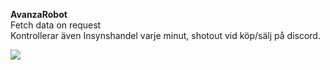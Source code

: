 <strong>AvanzaRobot</strong> <br>
Fetch data on request <br>
Kontrollerar även Insynshandel varje minut, shotout vid köp/sälj på discord.

[![](https://i.ibb.co/L9mSYJq/Screenshot-2021-04-07-at-15-46-27.png)](#)



